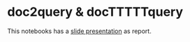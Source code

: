 # doc2query & docTTTTTquery

This notebooks has a [slide presentation](https://docs.google.com/presentation/d/1XZbyqGarvTGttAXy9yPHVQUH2zLxuwg_GPrZSkSIF_A/edit?usp=sharing) as report.
